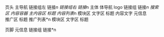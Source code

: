 页头
    主导航
        链接组左
            链接*n
        链接组右
            链接*n
主体
    体导航
        logo
        链接组
            链接*n
        搜索区
    内容容器
        主内容区
            标题
            内容列表*n
                模块区
                文字区
                    标题
                    内容文字
                    元信息    
        推广区
            标题
            推广列表*n
                模块区
                文字区
                    标题
                    
页脚
    元信息
    链接组
        链接*n